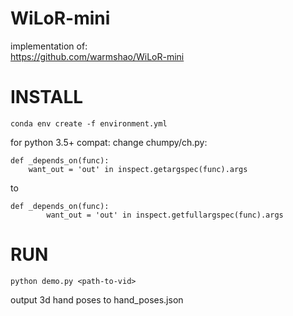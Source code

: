 # WiLoR-mini

implementation of:  
https://github.com/warmshao/WiLoR-mini

# INSTALL  
`conda env create -f environment.yml`

for python 3.5+ compat:
change chumpy/ch.py:

```
def _depends_on(func):
    want_out = 'out' in inspect.getargspec(func).args
```
to 
```
def _depends_on(func):
        want_out = 'out' in inspect.getfullargspec(func).args
```

# RUN  
`python demo.py <path-to-vid>`

output 3d hand poses to hand_poses.json